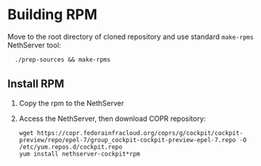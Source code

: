 # Building RPM

Move to the root directory of cloned repository and
use standard ``make-rpms`` NethServer tool:
```
  ./prep-sources && make-rpms
```

## Install RPM

1. Copy the rpm to the NethServer

2. Access the NethServer, then download COPR repository:
   ```
   wget https://copr.fedorainfracloud.org/coprs/g/cockpit/cockpit-preview/repo/epel-7/group_cockpit-cockpit-preview-epel-7.repo -O /etc/yum.repos.d/cockpit.repo
   yum install nethserver-cockpit*rpm
   ```

